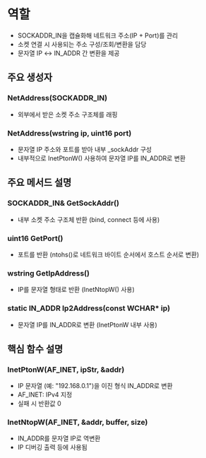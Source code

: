 # 역할   
- SOCKADDR_IN을 캡슐화해 네트워크 주소(IP + Port)를 관리   
- 소켓 연결 시 사용되는 주소 구성/조회/변환을 담당   
- 문자열 IP ↔ IN_ADDR 간 변환을 제공

## 주요 생성자   
### NetAddress(SOCKADDR_IN)   
- 외부에서 받은 소켓 주소 구조체를 래핑   
### NetAddress(wstring ip, uint16 port)   
- 문자열 IP 주소와 포트를 받아 내부 _sockAddr 구성   
- 내부적으로 InetPtonW() 사용하여 문자열 IP를 IN_ADDR로 변환

## 주요 메서드 설명   
### SOCKADDR_IN& GetSockAddr()   
- 내부 소켓 주소 구조체 반환 (bind, connect 등에 사용)   
   
### uint16 GetPort()   
- 포트를 반환 (ntohs()로 네트워크 바이트 순서에서 호스트 순서로 변환)   
   
### wstring GetIpAddress()   
- IP를 문자열 형태로 반환 (InetNtopW() 사용)   
    
### static IN_ADDR Ip2Address(const WCHAR* ip)   
- 문자열 IP를 IN_ADDR로 변환 (InetPtonW 내부 사용)   
   
## 핵심 함수 설명   
### InetPtonW(AF_INET, ipStr, &addr)   
- IP 문자열 (예: "192.168.0.1")을 이진 형식 IN_ADDR로 변환   
- AF_INET: IPv4 지정   
- 실패 시 반환값 0   
   
### InetNtopW(AF_INET, &addr, buffer, size)   
- IN_ADDR를 문자열 IP로 역변환   
- IP 디버깅 출력 등에 사용됨   
